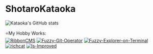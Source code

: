 # ShotaroKataoka
![Kataoka's GitHub stats](https://github-readme-stats-mu-mauve.vercel.app/api?username=ShotaroKataoka&count_private=true&show_icons=true&theme=radical)

:star:My Hobby Works:  
[![RibbonCMS](https://github-readme-stats.vercel.app/api/pin/?username=RibbonCMS&repo=RibbonCMS&theme=gruvbox)](https://github.com/RibbonCMS/RibbonCMS)
[![Fuzzy-Git-Operator](https://github-readme-stats.vercel.app/api/pin/?username=ShotaroKataoka&repo=Fuzzy-Git-Operator&theme=gruvbox)](https://github.com/ShotaroKataoka/Fuzzy-Git-Operator)
[![Fuzzy-Explorer-on-Terminal](https://github-readme-stats.vercel.app/api/pin/?username=Fuzzy-Explorer&repo=Fuzzy-Explorer-on-Terminal&theme=gruvbox)](https://github.com/Fuzzy-Explorer/Fuzzy-Explorer-on-Terminal)
[![richcat](https://github-readme-stats.vercel.app/api/pin/?username=richcat-dev&repo=richcat&theme=gruvbox)](https://github.com/richcat-dev/richcat)
[![ls-Improved](https://github-readme-stats.vercel.app/api/pin/?username=ShotaroKataoka&repo=ls-Improved&theme=gruvbox)](https://github.com/ShotaroKataoka/ls-Improved)

<!--
**ShotaroKataoka/ShotaroKataoka** is a ✨ _special_ ✨ repository because its `README.md` (this file) appears on your GitHub profile.

Here are some ideas to get you started:

- 🔭 I’m currently working on ...
- 🌱 I’m currently learning ...
- 👯 I’m looking to collaborate on ...
- 🤔 I’m looking for help with ...
- 💬 Ask me about ...
- 📫 How to reach me: ...
- 😄 Pronouns: ...
- ⚡ Fun fact: ...
-->
